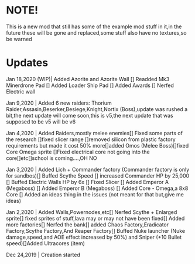 # NOTE!
This is a new mod that still has some of the example mod stuff in it,in the future these will be gone and replaced,some stuff also have no textures,so be warned

# Updates
Jan 18,2020 (WIP)|
Added Azorite and Azorite Wall [] Readded Mk3 Minerdrone Pad [] Added Loader Ship Pad [] Added Awards [] Nerfed Electric wall

Jan 9,2020 |
Added 6 new raiders: Thorium Raider,Assasin,Beserker,Besiege,Knight,Nortix (Boss),update was rushed a bit,the next update will come soon,this is v5,the next update that was supposed to be v5 will be v6

Jan 4,2020 |
Added Raiders,mostly melee enemies[] Fixed some parts of the research []fixed slicer range []removed silicon from plastic factory requirements but made it cost 50% more[]added Omos (Melee Boss)[]fixed Core Omega sprite []Fixed electrical core not going into the core[]etc[]school is coming....,OH NO

Jan 3,2020 |
Added Lich + Commander factory (Commander factory is only for sandbos)[] Buffed Scythe Speed [] increased Commander HP by 25,000 [] Buffed Electric Walls HP by 6x [] Fixed Slicer [] Added Emperor A (Megaboss) [] Added Emperor B (Megaboss) [] Added Core - Omega,a 8x8 Core [] Added an ideas thing in the issues (not meant for that but,give me ideas)

Jan 2,2020 |
Added Walls,Powernodes,etc[]
Nerfed Scythe + Enlarged sprite[]
fixed sprites of stuff,lava may or may not have been fixed[]
Added more factories[]
Nerfed the bank[]
added Chaos Factory,Eradicator Factory,Scythe Factory,And Reaper Factory[]
Buffed Nuke launcher (Nuke damage,speed,and AOE effect increased by 50%) and Sniper (+10 Bullet speed)[]Added Ultracores (item)

Dec 24,2019 |
Creation started
